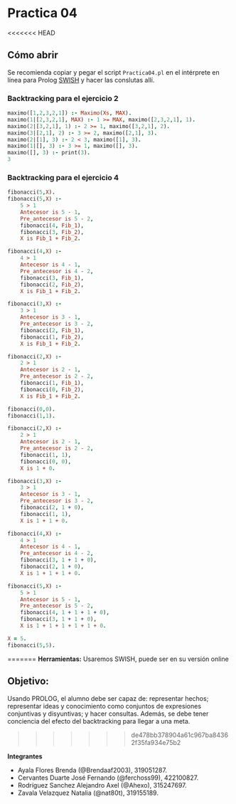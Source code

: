 # Practica 04

<<<<<<< HEAD
## Cómo abrir
Se recomienda copiar y pegar el script `Practica04.pl` en el intérprete en línea para Prolog [SWISH](https://swish.swi-prolog.org) y hacer las conslutas allí.

### Backtracking para el ejercicio 2

```prolog
maximo([1,2,3,2,1]) :- Maximo(Xs, MAX).
maximo(1|[2,3,2,1], MAX) :- 1 >= MAX, maximo([2,3,2,1], 1).
maximo(2|[3,2,1], 1) :- 2 >= 1, maximo([3,2,1], 2).
maximo(3|[2,1], 2) :- 3 >= 2, maximo([2,1], 3).
maximo(2|[1], 3) :- 2 < 3, maximo([1], 3).
maximo(1|[], 3) :- 3 >= 1, maximo([], 3).
maximo([], 3) :- print(3).
3
```

### Backtracking para el ejercicio 4

```prolog
fibonacci(5,X).
fibonacci(5,X) :-
    5 > 1
    Antecesor is 5 - 1,
    Pre_antecesor is 5 - 2,
    fibonacci(4, Fib_1),
    fibonacci(3, Fib_2),
    X is Fib_1 + Fib_2.

fibonacci(4,X) :-
    4 > 1
    Antecesor is 4 - 1,
    Pre_antecesor is 4 - 2,
    fibonacci(3, Fib_1),
    fibonacci(2, Fib_2),
    X is Fib_1 + Fib_2.

fibonacci(3,X) :-
    3 > 1
    Antecesor is 3 - 1,
    Pre_antecesor is 3 - 2,
    fibonacci(2, Fib_1),
    fibonacci(1, Fib_2),
    X is Fib_1 + Fib_2.

fibonacci(2,X) :-
    2 > 1
    Antecesor is 2 - 1,
    Pre_antecesor is 2 - 2,
    fibonacci(1, Fib_1),
    fibonacci(0, Fib_2),
    X is Fib_1 + Fib_2.

fibonacci(0,0).
fibonacci(1,1).

fibonacci(2,X) :-
    2 > 1
    Antecesor is 2 - 1,
    Pre_antecesor is 2 - 2,
    fibonacci(1, 1),
    fibonacci(0, 0),
    X is 1 + 0.

fibonacci(3,X) :-
    3 > 1
    Antecesor is 3 - 1,
    Pre_antecesor is 3 - 2,
    fibonacci(2, 1 + 0),
    fibonacci(1, 1),
    X is 1 + 1 + 0.

fibonacci(4,X) :-
    4 > 1
    Antecesor is 4 - 1,
    Pre_antecesor is 4 - 2,
    fibonacci(3, 1 + 1 + 0),
    fibonacci(2, 1 + 0),
    X is 1 + 1 + 1 + 0.

fibonacci(5,X) :-
    5 > 1
    Antecesor is 5 - 1,
    Pre_antecesor is 5 - 2,
    fibonacci(4, 1 + 1 + 1 + 0),
    fibonacci(3, 1 + 1 + 0),
    X is 1 + 1 + 1 + 1 + 1 + 0.

X = 5.
fibonacci(5,5).

```
=======
**Herramientas:**
Usaremos SWISH, puede ser en su versión online

## Objetivo:
Usando PROLOG, el alumno debe ser capaz de: representar hechos; representar ideas y conocimiento como conjuntos de expresiones conjuntivas y disyuntivas; y hacer consultas. Además, se debe tener conciencia del efecto del backtracking para llegar a una meta.

>>>>>>> de478bb378904a61c967ba84362f35fa934e75b2

**Integrantes**

- Ayala Flores Brenda (@Brendaaf2003), 319051287.
- Cervantes Duarte José Fernando (@ferchoss99), 422100827.
- Rodríguez Sanchez Alejandro Axel (@Ahexo), 315247697.
- Zavala Velazquez Natalia (@nat80t), 319155189.
